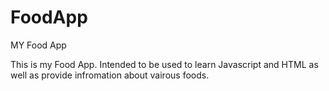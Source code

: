 # FoodApp
MY Food App

This is my Food App. Intended to be used to learn Javascript and HTML as well as provide infromation about vairous foods.
